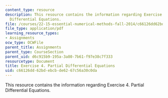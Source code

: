 ```yaml
---
content_type: resource
description: This resource contains the information regarding Exercise 4. Partial
  Differential Equations.
file: /courses/22-15-essential-numerical-methods-fall-2014/c66126dd62bdebcbde6267c56a30c0da_MIT22_15F14_ex04.pdf
file_type: application/pdf
learning_resource_types:
- Assignments
ocw_type: OCWFile
parent_title: Assignments
parent_type: CourseSection
parent_uid: d6c915b9-195a-3a80-7b61-f97e38c7f333
resourcetype: Document
title: Exercise 4. Partial Differential Equations
uid: c66126dd-62bd-ebcb-de62-67c56a30c0da
---
```

This resource contains the information regarding Exercise 4. Partial Differential Equations.